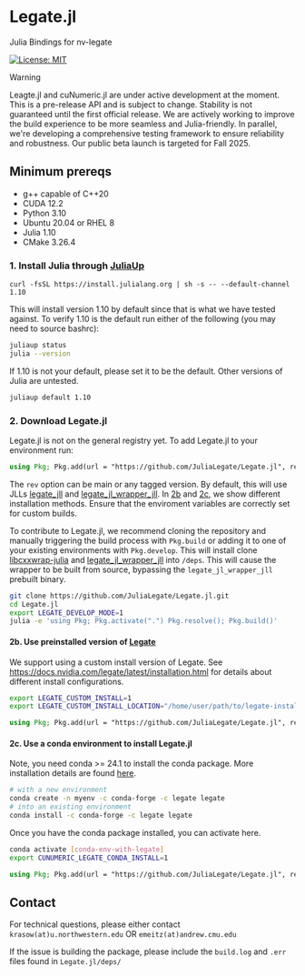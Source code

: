 # Legate.jl
Julia Bindings for nv-legate

[![License: MIT](https://img.shields.io/badge/License-MIT-green.svg)](https://opensource.org/licenses/MIT)

> [!WARNING]  
> Leagte.jl and cuNumeric.jl are under active development at the moment. This is a pre-release API and is subject to change. Stability is not guaranteed until the first official release. We are actively working to improve the build experience to be more seamless and Julia-friendly. In parallel, we're developing a comprehensive testing framework to ensure reliability and robustness. Our public beta launch is targeted for Fall 2025.

## Minimum prereqs
- g++ capable of C++20
- CUDA 12.2
- Python 3.10
- Ubuntu 20.04 or RHEL 8
- Julia 1.10
- CMake 3.26.4 

### 1. Install Julia through [JuliaUp](https://github.com/JuliaLang/juliaup)
```
curl -fsSL https://install.julialang.org | sh -s -- --default-channel 1.10
```

This will install version 1.10 by default since that is what we have tested against. To verify 1.10 is the default run either of the following (you may need to source bashrc):
```bash
juliaup status
julia --version
```

If 1.10 is not your default, please set it to be the default. Other versions of Julia are untested.
```bash
juliaup default 1.10
```

### 2. Download Legate.jl
Legate.jl is not on the general registry yet. To add Legate.jl to your environment run:
```julia
using Pkg; Pkg.add(url = "https://github.com/JuliaLegate/Legate.jl", rev = "main")
```
The `rev` option can be main or any tagged version.  By default, this will use JLLs [legate_jll](https://github.com/JuliaPackaging/Yggdrasil/tree/master/L/legate) and [legate_jl_wrapper_jll](https://github.com/JuliaPackaging/Yggdrasil/tree/master/L/legate_jl_wrapper). In [2b](#2b-use-preinstalled-version-of-legate) and [2c](#2c-use-a-conda-environment-to-install-legatejl), we show different installation methods. Ensure that the enviroment variables are correctly set for custom builds.

To contribute to Legate.jl, we recommend cloning the repository and manually triggering the build process with `Pkg.build` or adding it to one of your existing environments with `Pkg.develop`. This will install clone [libcxxwrap-julia](https://github.com/JuliaInterop/libcxxwrap-julia) and [legate_jl_wrapper_jll](https://github.com/JuliaLegate/legate_jl_wrapper) into `/deps`. This will cause the wrapper to be built from source, bypassing the `legate_jl_wrapper_jll` prebuilt binary.
```bash
git clone https://github.com/JuliaLegate/Legate.jl.git
cd Legate.jl
export LEGATE_DEVELOP_MODE=1
julia -e 'using Pkg; Pkg.activate(".") Pkg.resolve(); Pkg.build()'
```

#### 2b. Use preinstalled version of [Legate](https://github.com/nv-legate/legate)
We support using a custom install version of Legate. See https://docs.nvidia.com/legate/latest/installation.html for details about different install configurations.
```bash
export LEGATE_CUSTOM_INSTALL=1
export LEGATE_CUSTOM_INSTALL_LOCATION="/home/user/path/to/legate-install-dir"
```
```julia
using Pkg; Pkg.add(url = "https://github.com/JuliaLegate/Legate.jl", rev = "main")
```

#### 2c. Use a conda environment to install Legate.jl
Note, you need conda >= 24.1 to install the conda package. More installation details are found [here](https://docs.nvidia.com/legate/latest/installation.html).
```bash
# with a new environment
conda create -n myenv -c conda-forge -c legate legate
# into an existing environment
conda install -c conda-forge -c legate legate
```
Once you have the conda package installed, you can activate here. 
```bash
conda activate [conda-env-with-legate]
export CUNUMERIC_LEGATE_CONDA_INSTALL=1
```
```julia
using Pkg; Pkg.add(url = "https://github.com/JuliaLegate/Legate.jl", rev = "main")
```

## Contact
For technical questions, please either contact 
`krasow(at)u.northwestern.edu` OR
`emeitz(at)andrew.cmu.edu`

If the issue is building the package, please include the `build.log` and `.err` files found in `Legate.jl/deps/` 

